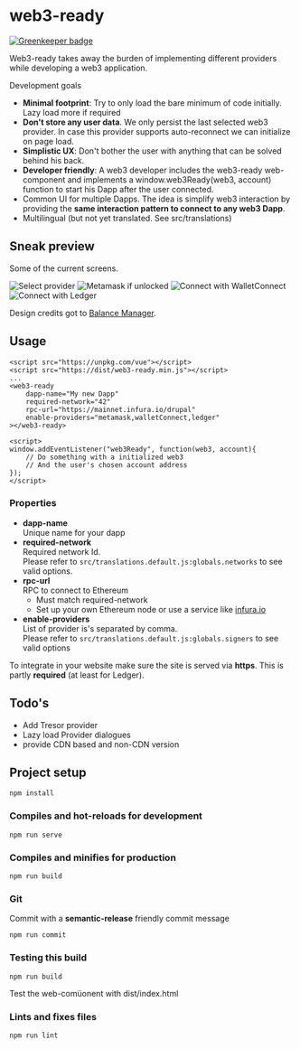 # web3-ready

[![Greenkeeper badge](https://badges.greenkeeper.io/digitaldonkey/web3ready.svg)](https://greenkeeper.io/)

Web3-ready takes away the burden of implementing different providers while developing a web3 application. 

Development goals

* **Minimal footprint**: Try to only load the bare minimum of code initially. Lazy load more if required
* **Don't store any user data**. We only persist the last selected web3 provider. In case this provider supports auto-reconnect we can initialize on page load. 
* **Simplistic UX**: Don't bother the user with anything that can be solved behind his back. 
* **Developer friendly**: A web3 developer includes the web3-ready web-component and implements a window.web3Ready(web3, account) function to start his Dapp after the user connected. 
* Common UI for multiple Dapps. The idea is simplify web3 interaction by providing the **same interaction pattern to connect to any web3 Dapp**. 
* Multilingual (but not yet translated. See src/translations)

## Sneak preview

Some of the current screens. 

![Select provider](https://github.com/digitaldonkey/web3ready/blob/master/docs/selectProvider.png?raw=true)
![Metamask if unlocked](https://github.com/digitaldonkey/web3ready/blob/master/docs/Metamask.png?raw=true)
![Connect with WalletConnect](https://github.com/digitaldonkey/web3ready/blob/master/docs/walletConnect.png?raw=true)
![Connect with Ledger](https://github.com/digitaldonkey/web3ready/blob/master/docs/ledger.png?raw=true)

Design credits got to [Balance Manager](https://manager.balance.io/).

## Usage

```
<script src="https://unpkg.com/vue"></script>
<script src="https://dist/web3-ready.min.js"></script>
...
<web3-ready
    dapp-name="My new Dapp"
    required-network="42"
    rpc-url="https://mainnet.infura.io/drupal"
    enable-providers="metamask,walletConnect,ledger"
></web3-ready>

<script>
window.addEventListener("web3Ready", function(web3, account){ 
	// Do something with a initialized web3
	// And the user's chosen account address
});
</script>
```
### Properties 
<ul>
  <li><strong>dapp-name</strong>
    <br>Unique name for your dapp</li>
  <li><strong>required-network</strong>
    <br>Required network Id.
    <br>Please refer to <code>src/translations.default.js:globals.networks</code> to see valid options.</li>
  <li><strong>rpc-url</strong>
    <br>RPC to connect to Ethereum
    <ul>
      <li>Must match required-network</li>
      <li>Set up your own Ethereum node or use a service like <a href="https://infura.io">infura.io</a></li>
    </ul>
  </li>
  <li><strong>enable-providers</strong>
    <br>List of provider is's separated by comma.<br>Please refer to <code>src/translations.default.js:globals.signers</code> to see valid options
  </li>
</ul>

To integrate in your website make sure the site is served via **https**. This is partly **required** (at least for Ledger).

## Todo's

* Add Tresor provider
* Lazy load Provider dialogues
* provide CDN based and non-CDN version


## Project setup
```
npm install
```

### Compiles and hot-reloads for development

```
npm run serve
```

### Compiles and minifies for production
```
npm run build
```

### Git
Commit with a **semantic-release** friendly commit message

```
npm run commit
```


### Testing this build

```
npm run build
```
Test the web-comüonent with dist/index.html

### Lints and fixes files
```
npm run lint
```
